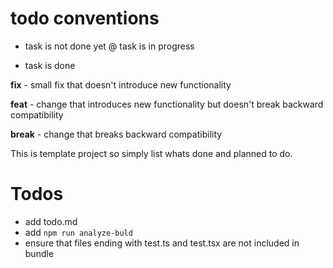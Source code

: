 # todo conventions
- task is not done yet
@ task is in progress
+ task is done

__fix__ - small fix that doesn't introduce new functionality

__feat__ - change that introduces new functionality but doesn't break
           backward compatibility

__break__ - change that breaks backward compatibility

This is template project so simply list whats done and planned to do.

# Todos
+ add todo.md
+ add `npm run analyze-buld`
+ ensure that files ending with test.ts and test.tsx are not included in bundle
